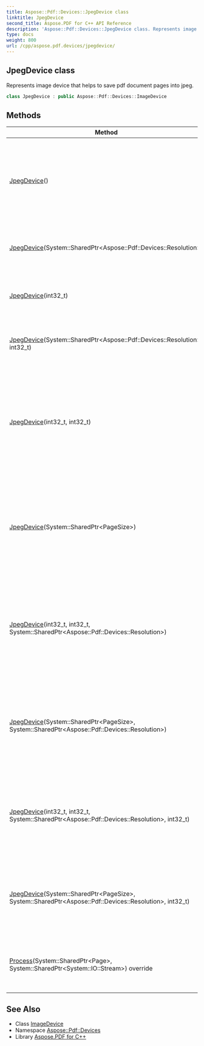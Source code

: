 ```yaml
---
title: Aspose::Pdf::Devices::JpegDevice class
linktitle: JpegDevice
second_title: Aspose.PDF for C++ API Reference
description: 'Aspose::Pdf::Devices::JpegDevice class. Represents image device that helps to save pdf document pages into jpeg in C++.'
type: docs
weight: 800
url: /cpp/aspose.pdf.devices/jpegdevice/
---
```

## JpegDevice class


Represents image device that helps to save pdf document pages into jpeg.

```cpp
class JpegDevice : public Aspose::Pdf::Devices::ImageDevice
```

## Methods

| Method | Description |
| --- | --- |
| [JpegDevice](./jpegdevice/)() | Initializes a new instance of the [JpegDevice](./) class with default resolution and maximum quality. |
| [JpegDevice](./jpegdevice/)(System::SharedPtr\<Aspose::Pdf::Devices::Resolution\>) | Initializes a new instance of the [JpegDevice](./) class. |
| [JpegDevice](./jpegdevice/)(int32_t) | Initializes a new instance of the [JpegDevice](./) class. |
| [JpegDevice](./jpegdevice/)(System::SharedPtr\<Aspose::Pdf::Devices::Resolution\>, int32_t) | Initializes a new instance of the [JpegDevice](./) class. |
| [JpegDevice](./jpegdevice/)(int32_t, int32_t) | Initializes a new instance of the [JpegDevice](./) class with provided image dimensions, default resolution (=150) and maximum quality. |
| [JpegDevice](./jpegdevice/)(System::SharedPtr\<PageSize\>) | Initializes a new instance of the [JpegDevice](./) class with provided page size, default resolution (=150) and maximum quality. |
| [JpegDevice](./jpegdevice/)(int32_t, int32_t, System::SharedPtr\<Aspose::Pdf::Devices::Resolution\>) | Initializes a new instance of the [JpegDevice](./) class with provided image dimensions, resolution and maximum quality. |
| [JpegDevice](./jpegdevice/)(System::SharedPtr\<PageSize\>, System::SharedPtr\<Aspose::Pdf::Devices::Resolution\>) | Initializes a new instance of the [JpegDevice](./) class with provided page size, resolution and maximum quality. |
| [JpegDevice](./jpegdevice/)(int32_t, int32_t, System::SharedPtr\<Aspose::Pdf::Devices::Resolution\>, int32_t) | Initializes a new instance of the [JpegDevice](./) class with provided image dimensions, resolution and quality. |
| [JpegDevice](./jpegdevice/)(System::SharedPtr\<PageSize\>, System::SharedPtr\<Aspose::Pdf::Devices::Resolution\>, int32_t) | Initializes a new instance of the [JpegDevice](./) class with provided page size, resolution and quality. |
| [Process](./process/)(System::SharedPtr\<Page\>, System::SharedPtr\<System::IO::Stream\>) override | Converts the page into jpeg and saves it in the output stream. |
## See Also

* Class [ImageDevice](../imagedevice/)
* Namespace [Aspose::Pdf::Devices](../)
* Library [Aspose.PDF for C++](../../)
